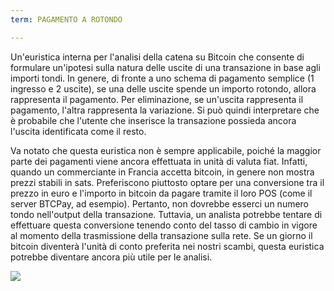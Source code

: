 ```yaml
---
term: PAGAMENTO A ROTONDO

---
```

Un'euristica interna per l'analisi della catena su Bitcoin che consente di formulare un'ipotesi sulla natura delle uscite di una transazione in base agli importi tondi. In genere, di fronte a uno schema di pagamento semplice (1 ingresso e 2 uscite), se una delle uscite spende un importo rotondo, allora rappresenta il pagamento. Per eliminazione, se un'uscita rappresenta il pagamento, l'altra rappresenta la variazione. Si può quindi interpretare che è probabile che l'utente che inserisce la transazione possieda ancora l'uscita identificata come il resto.

Va notato che questa euristica non è sempre applicabile, poiché la maggior parte dei pagamenti viene ancora effettuata in unità di valuta fiat. Infatti, quando un commerciante in Francia accetta bitcoin, in genere non mostra prezzi stabili in sats. Preferiscono piuttosto optare per una conversione tra il prezzo in euro e l'importo in bitcoin da pagare tramite il loro POS (come il server BTCPay, ad esempio). Pertanto, non dovrebbe esserci un numero tondo nell'output della transazione. Tuttavia, un analista potrebbe tentare di effettuare questa conversione tenendo conto del tasso di cambio in vigore al momento della trasmissione della transazione sulla rete. Se un giorno il bitcoin diventerà l'unità di conto preferita nei nostri scambi, questa euristica potrebbe diventare ancora più utile per le analisi.

![](../../dictionnaire/assets/11.webp)